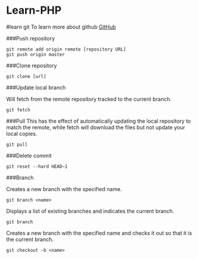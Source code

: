 # Learn-PHP


#learn git
To learn more about github [GitHub](http://jameswillweb.github.io/github-for-web-designers/reference.html)

###Push repository

```
git remote add origin remote [repository URL]
git push origin master
```
###Clone repository
```
git clone [url]
```
###Update local branch

Will fetch from the remote repository tracked to the current branch.
```
git fetch
```
###Pull 
This has the effect of automatically updating the local repository to match the remote, while fetch will download the files but not update your local copies.

```
git pull
```
###Delete commit
```
git reset --hard HEAD~1
```

###Branch

Creates a new branch with the specified name.
```
git branch <name>
```

Displays a list of existing branches and indicates the current branch.
```
git branch
```

Creates a new branch with the specified name and checks it out so that it is the current branch.
```
git checkout -b <name>
```
